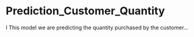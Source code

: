 # Prediction_Customer_Quantity
I This model we are predicting the quantity purchased by the customer...
